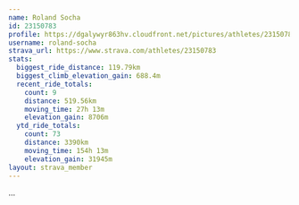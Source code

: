 ```yaml
---
name: Roland Socha
id: 23150783
profile: https://dgalywyr863hv.cloudfront.net/pictures/athletes/23150783/14745672/4/large.jpg
username: roland-socha
strava_url: https://www.strava.com/athletes/23150783
stats:
  biggest_ride_distance: 119.79km
  biggest_climb_elevation_gain: 688.4m
  recent_ride_totals:
    count: 9
    distance: 519.56km
    moving_time: 27h 13m
    elevation_gain: 8706m
  ytd_ride_totals:
    count: 73
    distance: 3390km
    moving_time: 154h 13m
    elevation_gain: 31945m
layout: strava_member
--- 
```

...
